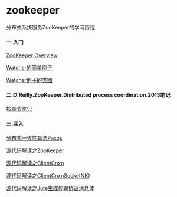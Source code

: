 zookeeper
=========

分布式系统服务ZooKeeper的学习历程

#### 一.入门
[ZooKeeper Overview](https://github.com/llohellohe/zookeeper/blob/master/docs/overview.md)

[Watcher的简单例子](https://github.com/llohellohe/zookeeper/blob/master/docs/java-example.md)

[Watcher例子的类图](https://raw.github.com/llohellohe/zookeeper/master/docs/class-java-example.png)

#### 二.O'Reilly.ZooKeeper.Distributed process coordination.2013笔记
[按章节笔记](https://github.com/llohellohe/llohellohe.github.com/tree/master/readers/ZooKeeper)

#### 三.深入
[分布式一致性算法Paxos](https://github.com/llohellohe/llohellohe.github.com/blob/master/_posts/2014-01-04-paxos.md)

[源代码解读之ZooKeeper](https://github.com/llohellohe/llohellohe.github.com/blob/master/_posts/2014-01-04-read-zookeeper-source-code-zookeeper.md)

[源代码解读之ClientCnxn](https://github.com/llohellohe/llohellohe.github.com/blob/master/_posts/2014-01-06-read-zookeeper-source-code-client-cnxn.md)

[源代码解读之ClientCnxnSocketNIO](https://github.com/llohellohe/llohellohe.github.com/blob/master/_posts/2014-02-02-read-zookeeper-source-code-nio-socket.md)

[源代码解读之Jute生成传输协议消息体](https://github.com/llohellohe/llohellohe.github.com/tree/master/readers/ZooKeeper/11-传输协议.md)


